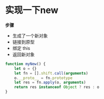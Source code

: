 # 实现一下new
**步骤**
* 生成了一个新对象
* 链接到原型
* 绑定 this
* 返回新对象
```js
function myNew() {
    let o = {}
    let fn = [].shift.call(arguments)
    o.__proto__ = fn.prototype
    let res = fn.apply(o, arguments)
    return res instanceof Object ? res : o
}
```

<comment/>
<tongji/>
